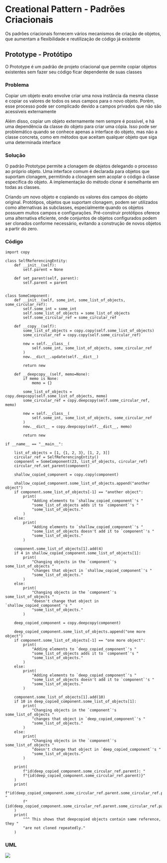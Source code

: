 # Creational Pattern - Padrões Criacionais

Os padrões criacionais fornecem vários mecanismos de criação de objetos, que aumentam a flexibilidade e reutilização de código já existente

## Prototype - Protótipo

O Prototype é um padrão de projeto criacional que permite copiar objetos existentes sem fazer seu código ficar dependente de suas classes

### Problema

Copiar um objeto exato envolve criar uma nova instância da mesma classe e copiar os valores de todos os seus campos para o novo objeto. Porém, esse processo pode ser complicado devido a campos privados que não são acessíveis externamente

Além disso, copiar um objeto externamente nem sempre é possível, e há uma dependência da classe do objeto para criar uma cópia. Isso pode ser problemático quando se conhece apenas a interface do objeto, mas não a classe concreta, como em métodos que aceitam qualquer objeto que siga uma determinada interface

### Solução

O padrão Prototype permite a clonagem de objetos delegando o processo ao próprio objeto. Uma interface comum é declarada para objetos que suportam clonagem, permitindo a clonagem sem acoplar o código à classe específica do objeto. A implementação do método clonar é semelhante em todas as classes.

Criando um novo objeto e copiando os valores dos campos do objeto original. Protótipos, objetos que suportam clonagem, podem ser utilizados como alternativas às subclasses, especialmente quando os objetos possuem muitos campos e configurações. Pré-construir protótipos oferece uma alternativa eficiente, onde conjuntos de objetos configurados podem ser clonados conforme necessário, evitando a construção de novos objetos a partir do zero.

### Código

```{python}
import copy

class SelfReferencingEntity:
    def __init__(self):
        self.parent = None

    def set_parent(self, parent):
        self.parent = parent


class SomeComponent:
    def __init__(self, some_int, some_list_of_objects, some_circular_ref):
        self.some_int = some_int
        self.some_list_of_objects = some_list_of_objects
        self.some_circular_ref = some_circular_ref

    def __copy__(self):
        some_list_of_objects = copy.copy(self.some_list_of_objects)
        some_circular_ref = copy.copy(self.some_circular_ref)

        new = self.__class__(
            self.some_int, some_list_of_objects, some_circular_ref
        )
        new.__dict__.update(self.__dict__)

        return new

    def __deepcopy__(self, memo=None):
        if memo is None:
            memo = {}

        some_list_of_objects = copy.deepcopy(self.some_list_of_objects, memo)
        some_circular_ref = copy.deepcopy(self.some_circular_ref, memo)

        new = self.__class__(
            self.some_int, some_list_of_objects, some_circular_ref
        )
        new.__dict__ = copy.deepcopy(self.__dict__, memo)

        return new

if __name__ == "__main__":

    list_of_objects = [1, {1, 2, 3}, [1, 2, 3]]
    circular_ref = SelfReferencingEntity()
    component = SomeComponent(23, list_of_objects, circular_ref)
    circular_ref.set_parent(component)

    shallow_copied_component = copy.copy(component)

    shallow_copied_component.some_list_of_objects.append("another object")
    if component.some_list_of_objects[-1] == "another object":
        print(
            "Adding elements to `shallow_copied_component`'s "
            "some_list_of_objects adds it to `component`'s "
            "some_list_of_objects."
        )
    else:
        print(
            "Adding elements to `shallow_copied_component`'s "
            "some_list_of_objects doesn't add it to `component`'s "
            "some_list_of_objects."
        )

    component.some_list_of_objects[1].add(4)
    if 4 in shallow_copied_component.some_list_of_objects[1]:
        print(
            "Changing objects in the `component`'s some_list_of_objects "
            "changes that object in `shallow_copied_component`'s "
            "some_list_of_objects."
        )
    else:
        print(
            "Changing objects in the `component`'s some_list_of_objects "
            "doesn't change that object in `shallow_copied_component`'s "
            "some_list_of_objects."
        )

    deep_copied_component = copy.deepcopy(component)

    deep_copied_component.some_list_of_objects.append("one more object")
    if component.some_list_of_objects[-1] == "one more object":
        print(
            "Adding elements to `deep_copied_component`'s "
            "some_list_of_objects adds it to `component`'s "
            "some_list_of_objects."
        )
    else:
        print(
            "Adding elements to `deep_copied_component`'s "
            "some_list_of_objects doesn't add it to `component`'s "
            "some_list_of_objects."
        )

    component.some_list_of_objects[1].add(10)
    if 10 in deep_copied_component.some_list_of_objects[1]:
        print(
            "Changing objects in the `component`'s some_list_of_objects "
            "changes that object in `deep_copied_component`'s "
            "some_list_of_objects."
        )
    else:
        print(
            "Changing objects in the `component`'s some_list_of_objects "
            "doesn't change that object in `deep_copied_component`'s "
            "some_list_of_objects."
        )

    print(
        f"id(deep_copied_component.some_circular_ref.parent): "
        f"{id(deep_copied_component.some_circular_ref.parent)}"
    )
    print(
        f"id(deep_copied_component.some_circular_ref.parent.some_circular_ref.parent): "
        f"{id(deep_copied_component.some_circular_ref.parent.some_circular_ref.parent)}"
    )
    print(
        "^^ This shows that deepcopied objects contain same reference, they "
        "are not cloned repeatedly."
    )

```

### UML

![](https://refactoring.guru/images/patterns/diagrams/prototype/structure.png)
